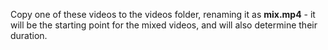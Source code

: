 Copy one of these videos to the videos folder, renaming it as **mix.mp4** - it will be the starting point for the mixed videos, and will also determine their duration.
